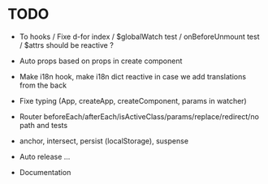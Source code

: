 # TODO

- To hooks / Fixe d-for index / $globalWatch test / onBeforeUnmount test / $attrs should be reactive ?
- Auto props based on props in create component
- Make i18n hook, make i18n dict reactive in case we add translations from the back
- Fixe typing (App, createApp, createComponent, params in watcher)

- Router beforeEach/afterEach/isActiveClass/params/replace/redirect/no path and tests
- anchor, intersect, persist (localStorage), suspense

- Auto release ...
- Documentation
